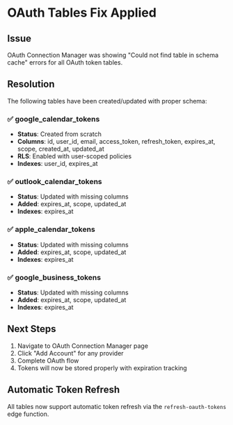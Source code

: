 # OAuth Tables Fix Applied

## Issue
OAuth Connection Manager was showing "Could not find table in schema cache" errors for all OAuth token tables.

## Resolution
The following tables have been created/updated with proper schema:

### ✅ google_calendar_tokens
- **Status**: Created from scratch
- **Columns**: id, user_id, email, access_token, refresh_token, expires_at, scope, created_at, updated_at
- **RLS**: Enabled with user-scoped policies
- **Indexes**: user_id, expires_at

### ✅ outlook_calendar_tokens
- **Status**: Updated with missing columns
- **Added**: expires_at, scope, updated_at
- **Indexes**: expires_at

### ✅ apple_calendar_tokens
- **Status**: Updated with missing columns
- **Added**: expires_at, scope, updated_at
- **Indexes**: expires_at

### ✅ google_business_tokens
- **Status**: Updated with missing columns
- **Added**: expires_at, scope, updated_at
- **Indexes**: expires_at

## Next Steps
1. Navigate to OAuth Connection Manager page
2. Click "Add Account" for any provider
3. Complete OAuth flow
4. Tokens will now be stored properly with expiration tracking

## Automatic Token Refresh
All tables now support automatic token refresh via the `refresh-oauth-tokens` edge function.
